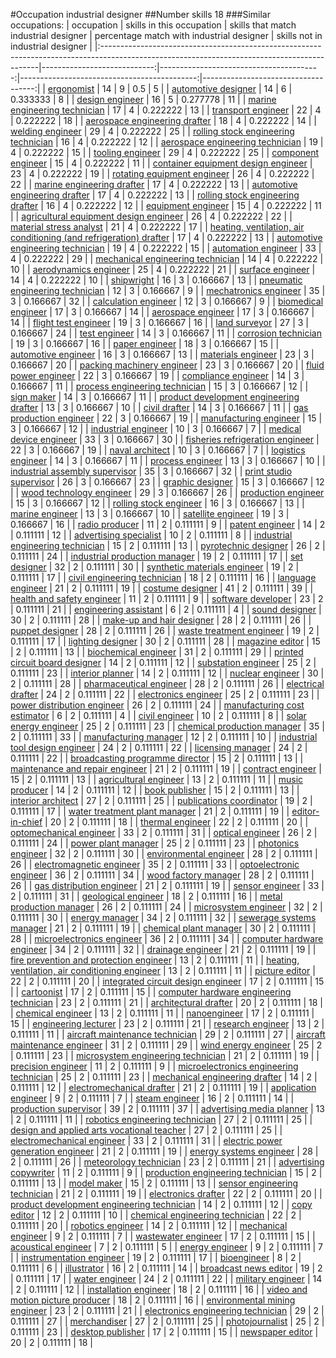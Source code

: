 #Occupation industrial designer
##Number skills 18
###Similar occupations:
| occupation                                                                                                                                  |   skills in this occupation |   skills that match industrial designer |   percentage match with industrial designer |   skills not in industrial designer |
|:--------------------------------------------------------------------------------------------------------------------------------------------|----------------------------:|----------------------------------------:|--------------------------------------------:|------------------------------------:|
| [ergonomist](ergonomist.md)                                                                                                                 |                          14 |                                       9 |                                    0.5      |                                   5 |
| [automotive designer](automotive_designer.md)                                                                                               |                          14 |                                       6 |                                    0.333333 |                                   8 |
| [design engineer](design_engineer.md)                                                                                                       |                          16 |                                       5 |                                    0.277778 |                                  11 |
| [marine engineering technician](marine_engineering_technician.md)                                                                           |                          17 |                                       4 |                                    0.222222 |                                  13 |
| [transport engineer](transport_engineer.md)                                                                                                 |                          22 |                                       4 |                                    0.222222 |                                  18 |
| [aerospace engineering drafter](aerospace_engineering_drafter.md)                                                                           |                          18 |                                       4 |                                    0.222222 |                                  14 |
| [welding engineer](welding_engineer.md)                                                                                                     |                          29 |                                       4 |                                    0.222222 |                                  25 |
| [rolling stock engineering technician](rolling_stock_engineering_technician.md)                                                             |                          16 |                                       4 |                                    0.222222 |                                  12 |
| [aerospace engineering technician](aerospace_engineering_technician.md)                                                                     |                          19 |                                       4 |                                    0.222222 |                                  15 |
| [tooling engineer](tooling_engineer.md)                                                                                                     |                          29 |                                       4 |                                    0.222222 |                                  25 |
| [component engineer](component_engineer.md)                                                                                                 |                          15 |                                       4 |                                    0.222222 |                                  11 |
| [container equipment design engineer](container_equipment_design_engineer.md)                                                               |                          23 |                                       4 |                                    0.222222 |                                  19 |
| [rotating equipment engineer](rotating_equipment_engineer.md)                                                                               |                          26 |                                       4 |                                    0.222222 |                                  22 |
| [marine engineering drafter](marine_engineering_drafter.md)                                                                                 |                          17 |                                       4 |                                    0.222222 |                                  13 |
| [automotive engineering drafter](automotive_engineering_drafter.md)                                                                         |                          17 |                                       4 |                                    0.222222 |                                  13 |
| [rolling stock engineering drafter](rolling_stock_engineering_drafter.md)                                                                   |                          16 |                                       4 |                                    0.222222 |                                  12 |
| [equipment engineer](equipment_engineer.md)                                                                                                 |                          15 |                                       4 |                                    0.222222 |                                  11 |
| [agricultural equipment design engineer](agricultural_equipment_design_engineer.md)                                                         |                          26 |                                       4 |                                    0.222222 |                                  22 |
| [material stress analyst](material_stress_analyst.md)                                                                                       |                          21 |                                       4 |                                    0.222222 |                                  17 |
| [heating, ventilation, air conditioning (and refrigeration) drafter](heating,_ventilation,_air_conditioning_(and_refrigeration)_drafter.md) |                          17 |                                       4 |                                    0.222222 |                                  13 |
| [automotive engineering technician](automotive_engineering_technician.md)                                                                   |                          19 |                                       4 |                                    0.222222 |                                  15 |
| [automation engineer](automation_engineer.md)                                                                                               |                          33 |                                       4 |                                    0.222222 |                                  29 |
| [mechanical engineering technician](mechanical_engineering_technician.md)                                                                   |                          14 |                                       4 |                                    0.222222 |                                  10 |
| [aerodynamics engineer](aerodynamics_engineer.md)                                                                                           |                          25 |                                       4 |                                    0.222222 |                                  21 |
| [surface engineer](surface_engineer.md)                                                                                                     |                          14 |                                       4 |                                    0.222222 |                                  10 |
| [shipwright](shipwright.md)                                                                                                                 |                          16 |                                       3 |                                    0.166667 |                                  13 |
| [pneumatic engineering technician](pneumatic_engineering_technician.md)                                                                     |                          12 |                                       3 |                                    0.166667 |                                   9 |
| [mechatronics engineer](mechatronics_engineer.md)                                                                                           |                          35 |                                       3 |                                    0.166667 |                                  32 |
| [calculation engineer](calculation_engineer.md)                                                                                             |                          12 |                                       3 |                                    0.166667 |                                   9 |
| [biomedical engineer](biomedical_engineer.md)                                                                                               |                          17 |                                       3 |                                    0.166667 |                                  14 |
| [aerospace engineer](aerospace_engineer.md)                                                                                                 |                          17 |                                       3 |                                    0.166667 |                                  14 |
| [flight test engineer](flight_test_engineer.md)                                                                                             |                          19 |                                       3 |                                    0.166667 |                                  16 |
| [land surveyor](land_surveyor.md)                                                                                                           |                          27 |                                       3 |                                    0.166667 |                                  24 |
| [test engineer](test_engineer.md)                                                                                                           |                          14 |                                       3 |                                    0.166667 |                                  11 |
| [corrosion technician](corrosion_technician.md)                                                                                             |                          19 |                                       3 |                                    0.166667 |                                  16 |
| [paper engineer](paper_engineer.md)                                                                                                         |                          18 |                                       3 |                                    0.166667 |                                  15 |
| [automotive engineer](automotive_engineer.md)                                                                                               |                          16 |                                       3 |                                    0.166667 |                                  13 |
| [materials engineer](materials_engineer.md)                                                                                                 |                          23 |                                       3 |                                    0.166667 |                                  20 |
| [packing machinery engineer](packing_machinery_engineer.md)                                                                                 |                          23 |                                       3 |                                    0.166667 |                                  20 |
| [fluid power engineer](fluid_power_engineer.md)                                                                                             |                          22 |                                       3 |                                    0.166667 |                                  19 |
| [compliance engineer](compliance_engineer.md)                                                                                               |                          14 |                                       3 |                                    0.166667 |                                  11 |
| [process engineering technician](process_engineering_technician.md)                                                                         |                          15 |                                       3 |                                    0.166667 |                                  12 |
| [sign maker](sign_maker.md)                                                                                                                 |                          14 |                                       3 |                                    0.166667 |                                  11 |
| [product development engineering drafter](product_development_engineering_drafter.md)                                                       |                          13 |                                       3 |                                    0.166667 |                                  10 |
| [civil drafter](civil_drafter.md)                                                                                                           |                          14 |                                       3 |                                    0.166667 |                                  11 |
| [gas production engineer](gas_production_engineer.md)                                                                                       |                          22 |                                       3 |                                    0.166667 |                                  19 |
| [manufacturing engineer](manufacturing_engineer.md)                                                                                         |                          15 |                                       3 |                                    0.166667 |                                  12 |
| [industrial engineer](industrial_engineer.md)                                                                                               |                          10 |                                       3 |                                    0.166667 |                                   7 |
| [medical device engineer](medical_device_engineer.md)                                                                                       |                          33 |                                       3 |                                    0.166667 |                                  30 |
| [fisheries refrigeration engineer](fisheries_refrigeration_engineer.md)                                                                     |                          22 |                                       3 |                                    0.166667 |                                  19 |
| [naval architect](naval_architect.md)                                                                                                       |                          10 |                                       3 |                                    0.166667 |                                   7 |
| [logistics engineer](logistics_engineer.md)                                                                                                 |                          14 |                                       3 |                                    0.166667 |                                  11 |
| [process engineer](process_engineer.md)                                                                                                     |                          13 |                                       3 |                                    0.166667 |                                  10 |
| [industrial assembly supervisor](industrial_assembly_supervisor.md)                                                                         |                          35 |                                       3 |                                    0.166667 |                                  32 |
| [print studio supervisor](print_studio_supervisor.md)                                                                                       |                          26 |                                       3 |                                    0.166667 |                                  23 |
| [graphic designer](graphic_designer.md)                                                                                                     |                          15 |                                       3 |                                    0.166667 |                                  12 |
| [wood technology engineer](wood_technology_engineer.md)                                                                                     |                          29 |                                       3 |                                    0.166667 |                                  26 |
| [production engineer](production_engineer.md)                                                                                               |                          15 |                                       3 |                                    0.166667 |                                  12 |
| [rolling stock engineer](rolling_stock_engineer.md)                                                                                         |                          16 |                                       3 |                                    0.166667 |                                  13 |
| [marine engineer](marine_engineer.md)                                                                                                       |                          13 |                                       3 |                                    0.166667 |                                  10 |
| [satellite engineer](satellite_engineer.md)                                                                                                 |                          19 |                                       3 |                                    0.166667 |                                  16 |
| [radio producer](radio_producer.md)                                                                                                         |                          11 |                                       2 |                                    0.111111 |                                   9 |
| [patent engineer](patent_engineer.md)                                                                                                       |                          14 |                                       2 |                                    0.111111 |                                  12 |
| [advertising specialist](advertising_specialist.md)                                                                                         |                          10 |                                       2 |                                    0.111111 |                                   8 |
| [industrial engineering technician](industrial_engineering_technician.md)                                                                   |                          15 |                                       2 |                                    0.111111 |                                  13 |
| [pyrotechnic designer](pyrotechnic_designer.md)                                                                                             |                          26 |                                       2 |                                    0.111111 |                                  24 |
| [industrial production manager](industrial_production_manager.md)                                                                           |                          19 |                                       2 |                                    0.111111 |                                  17 |
| [set designer](set_designer.md)                                                                                                             |                          32 |                                       2 |                                    0.111111 |                                  30 |
| [synthetic materials engineer](synthetic_materials_engineer.md)                                                                             |                          19 |                                       2 |                                    0.111111 |                                  17 |
| [civil engineering technician](civil_engineering_technician.md)                                                                             |                          18 |                                       2 |                                    0.111111 |                                  16 |
| [language engineer](language_engineer.md)                                                                                                   |                          21 |                                       2 |                                    0.111111 |                                  19 |
| [costume designer](costume_designer.md)                                                                                                     |                          41 |                                       2 |                                    0.111111 |                                  39 |
| [health and safety engineer](health_and_safety_engineer.md)                                                                                 |                          11 |                                       2 |                                    0.111111 |                                   9 |
| [software developer](software_developer.md)                                                                                                 |                          23 |                                       2 |                                    0.111111 |                                  21 |
| [engineering assistant](engineering_assistant.md)                                                                                           |                           6 |                                       2 |                                    0.111111 |                                   4 |
| [sound designer](sound_designer.md)                                                                                                         |                          30 |                                       2 |                                    0.111111 |                                  28 |
| [make-up and hair designer](make-up_and_hair_designer.md)                                                                                   |                          28 |                                       2 |                                    0.111111 |                                  26 |
| [puppet designer](puppet_designer.md)                                                                                                       |                          28 |                                       2 |                                    0.111111 |                                  26 |
| [waste treatment engineer](waste_treatment_engineer.md)                                                                                     |                          19 |                                       2 |                                    0.111111 |                                  17 |
| [lighting designer](lighting_designer.md)                                                                                                   |                          30 |                                       2 |                                    0.111111 |                                  28 |
| [magazine editor](magazine_editor.md)                                                                                                       |                          15 |                                       2 |                                    0.111111 |                                  13 |
| [biochemical engineer](biochemical_engineer.md)                                                                                             |                          31 |                                       2 |                                    0.111111 |                                  29 |
| [printed circuit board designer](printed_circuit_board_designer.md)                                                                         |                          14 |                                       2 |                                    0.111111 |                                  12 |
| [substation engineer](substation_engineer.md)                                                                                               |                          25 |                                       2 |                                    0.111111 |                                  23 |
| [interior planner](interior_planner.md)                                                                                                     |                          14 |                                       2 |                                    0.111111 |                                  12 |
| [nuclear engineer](nuclear_engineer.md)                                                                                                     |                          30 |                                       2 |                                    0.111111 |                                  28 |
| [pharmaceutical engineer](pharmaceutical_engineer.md)                                                                                       |                          28 |                                       2 |                                    0.111111 |                                  26 |
| [electrical drafter](electrical_drafter.md)                                                                                                 |                          24 |                                       2 |                                    0.111111 |                                  22 |
| [electronics engineer](electronics_engineer.md)                                                                                             |                          25 |                                       2 |                                    0.111111 |                                  23 |
| [power distribution engineer](power_distribution_engineer.md)                                                                               |                          26 |                                       2 |                                    0.111111 |                                  24 |
| [manufacturing cost estimator](manufacturing_cost_estimator.md)                                                                             |                           6 |                                       2 |                                    0.111111 |                                   4 |
| [civil engineer](civil_engineer.md)                                                                                                         |                          10 |                                       2 |                                    0.111111 |                                   8 |
| [solar energy engineer](solar_energy_engineer.md)                                                                                           |                          25 |                                       2 |                                    0.111111 |                                  23 |
| [chemical production manager](chemical_production_manager.md)                                                                               |                          35 |                                       2 |                                    0.111111 |                                  33 |
| [manufacturing manager](manufacturing_manager.md)                                                                                           |                          12 |                                       2 |                                    0.111111 |                                  10 |
| [industrial tool design engineer](industrial_tool_design_engineer.md)                                                                       |                          24 |                                       2 |                                    0.111111 |                                  22 |
| [licensing manager](licensing_manager.md)                                                                                                   |                          24 |                                       2 |                                    0.111111 |                                  22 |
| [broadcasting programme director](broadcasting_programme_director.md)                                                                       |                          15 |                                       2 |                                    0.111111 |                                  13 |
| [maintenance and repair engineer](maintenance_and_repair_engineer.md)                                                                       |                          21 |                                       2 |                                    0.111111 |                                  19 |
| [contract engineer](contract_engineer.md)                                                                                                   |                          15 |                                       2 |                                    0.111111 |                                  13 |
| [agricultural engineer](agricultural_engineer.md)                                                                                           |                          13 |                                       2 |                                    0.111111 |                                  11 |
| [music producer](music_producer.md)                                                                                                         |                          14 |                                       2 |                                    0.111111 |                                  12 |
| [book publisher](book_publisher.md)                                                                                                         |                          15 |                                       2 |                                    0.111111 |                                  13 |
| [interior architect](interior_architect.md)                                                                                                 |                          27 |                                       2 |                                    0.111111 |                                  25 |
| [publications coordinator](publications_coordinator.md)                                                                                     |                          19 |                                       2 |                                    0.111111 |                                  17 |
| [water treatment plant manager](water_treatment_plant_manager.md)                                                                           |                          21 |                                       2 |                                    0.111111 |                                  19 |
| [editor-in-chief](editor-in-chief.md)                                                                                                       |                          20 |                                       2 |                                    0.111111 |                                  18 |
| [thermal engineer](thermal_engineer.md)                                                                                                     |                          22 |                                       2 |                                    0.111111 |                                  20 |
| [optomechanical engineer](optomechanical_engineer.md)                                                                                       |                          33 |                                       2 |                                    0.111111 |                                  31 |
| [optical engineer](optical_engineer.md)                                                                                                     |                          26 |                                       2 |                                    0.111111 |                                  24 |
| [power plant manager](power_plant_manager.md)                                                                                               |                          25 |                                       2 |                                    0.111111 |                                  23 |
| [photonics engineer](photonics_engineer.md)                                                                                                 |                          32 |                                       2 |                                    0.111111 |                                  30 |
| [environmental engineer](environmental_engineer.md)                                                                                         |                          28 |                                       2 |                                    0.111111 |                                  26 |
| [electromagnetic engineer](electromagnetic_engineer.md)                                                                                     |                          35 |                                       2 |                                    0.111111 |                                  33 |
| [optoelectronic engineer](optoelectronic_engineer.md)                                                                                       |                          36 |                                       2 |                                    0.111111 |                                  34 |
| [wood factory manager](wood_factory_manager.md)                                                                                             |                          28 |                                       2 |                                    0.111111 |                                  26 |
| [gas distribution engineer](gas_distribution_engineer.md)                                                                                   |                          21 |                                       2 |                                    0.111111 |                                  19 |
| [sensor engineer](sensor_engineer.md)                                                                                                       |                          33 |                                       2 |                                    0.111111 |                                  31 |
| [geological engineer](geological_engineer.md)                                                                                               |                          18 |                                       2 |                                    0.111111 |                                  16 |
| [metal production manager](metal_production_manager.md)                                                                                     |                          26 |                                       2 |                                    0.111111 |                                  24 |
| [microsystem engineer](microsystem_engineer.md)                                                                                             |                          32 |                                       2 |                                    0.111111 |                                  30 |
| [energy manager](energy_manager.md)                                                                                                         |                          34 |                                       2 |                                    0.111111 |                                  32 |
| [sewerage systems manager](sewerage_systems_manager.md)                                                                                     |                          21 |                                       2 |                                    0.111111 |                                  19 |
| [chemical plant manager](chemical_plant_manager.md)                                                                                         |                          30 |                                       2 |                                    0.111111 |                                  28 |
| [microelectronics engineer](microelectronics_engineer.md)                                                                                   |                          36 |                                       2 |                                    0.111111 |                                  34 |
| [computer hardware engineer](computer_hardware_engineer.md)                                                                                 |                          34 |                                       2 |                                    0.111111 |                                  32 |
| [drainage engineer](drainage_engineer.md)                                                                                                   |                          21 |                                       2 |                                    0.111111 |                                  19 |
| [fire prevention and protection engineer](fire_prevention_and_protection_engineer.md)                                                       |                          13 |                                       2 |                                    0.111111 |                                  11 |
| [heating, ventilation, air conditioning engineer](heating,_ventilation,_air_conditioning_engineer.md)                                       |                          13 |                                       2 |                                    0.111111 |                                  11 |
| [picture editor](picture_editor.md)                                                                                                         |                          22 |                                       2 |                                    0.111111 |                                  20 |
| [integrated circuit design engineer](integrated_circuit_design_engineer.md)                                                                 |                          17 |                                       2 |                                    0.111111 |                                  15 |
| [cartoonist](cartoonist.md)                                                                                                                 |                          17 |                                       2 |                                    0.111111 |                                  15 |
| [computer hardware engineering technician](computer_hardware_engineering_technician.md)                                                     |                          23 |                                       2 |                                    0.111111 |                                  21 |
| [architectural drafter](architectural_drafter.md)                                                                                           |                          20 |                                       2 |                                    0.111111 |                                  18 |
| [chemical engineer](chemical_engineer.md)                                                                                                   |                          13 |                                       2 |                                    0.111111 |                                  11 |
| [nanoengineer](nanoengineer.md)                                                                                                             |                          17 |                                       2 |                                    0.111111 |                                  15 |
| [engineering lecturer](engineering_lecturer.md)                                                                                             |                          23 |                                       2 |                                    0.111111 |                                  21 |
| [research engineer](research_engineer.md)                                                                                                   |                          13 |                                       2 |                                    0.111111 |                                  11 |
| [aircraft maintenance technician](aircraft_maintenance_technician.md)                                                                       |                          29 |                                       2 |                                    0.111111 |                                  27 |
| [aircraft maintenance engineer](aircraft_maintenance_engineer.md)                                                                           |                          31 |                                       2 |                                    0.111111 |                                  29 |
| [wind energy engineer](wind_energy_engineer.md)                                                                                             |                          25 |                                       2 |                                    0.111111 |                                  23 |
| [microsystem engineering technician](microsystem_engineering_technician.md)                                                                 |                          21 |                                       2 |                                    0.111111 |                                  19 |
| [precision engineer](precision_engineer.md)                                                                                                 |                          11 |                                       2 |                                    0.111111 |                                   9 |
| [microelectronics engineering technician](microelectronics_engineering_technician.md)                                                       |                          25 |                                       2 |                                    0.111111 |                                  23 |
| [mechanical engineering drafter](mechanical_engineering_drafter.md)                                                                         |                          14 |                                       2 |                                    0.111111 |                                  12 |
| [electromechanical drafter](electromechanical_drafter.md)                                                                                   |                          21 |                                       2 |                                    0.111111 |                                  19 |
| [application engineer](application_engineer.md)                                                                                             |                           9 |                                       2 |                                    0.111111 |                                   7 |
| [steam engineer](steam_engineer.md)                                                                                                         |                          16 |                                       2 |                                    0.111111 |                                  14 |
| [production supervisor](production_supervisor.md)                                                                                           |                          39 |                                       2 |                                    0.111111 |                                  37 |
| [advertising media planner](advertising_media_planner.md)                                                                                   |                          13 |                                       2 |                                    0.111111 |                                  11 |
| [robotics engineering technician](robotics_engineering_technician.md)                                                                       |                          27 |                                       2 |                                    0.111111 |                                  25 |
| [design and applied arts vocational teacher](design_and_applied_arts_vocational_teacher.md)                                                 |                          27 |                                       2 |                                    0.111111 |                                  25 |
| [electromechanical engineer](electromechanical_engineer.md)                                                                                 |                          33 |                                       2 |                                    0.111111 |                                  31 |
| [electric power generation engineer](electric_power_generation_engineer.md)                                                                 |                          21 |                                       2 |                                    0.111111 |                                  19 |
| [energy systems engineer](energy_systems_engineer.md)                                                                                       |                          28 |                                       2 |                                    0.111111 |                                  26 |
| [meteorology technician](meteorology_technician.md)                                                                                         |                          23 |                                       2 |                                    0.111111 |                                  21 |
| [advertising copywriter](advertising_copywriter.md)                                                                                         |                          11 |                                       2 |                                    0.111111 |                                   9 |
| [production engineering technician](production_engineering_technician.md)                                                                   |                          15 |                                       2 |                                    0.111111 |                                  13 |
| [model maker](model_maker.md)                                                                                                               |                          15 |                                       2 |                                    0.111111 |                                  13 |
| [sensor engineering technician](sensor_engineering_technician.md)                                                                           |                          21 |                                       2 |                                    0.111111 |                                  19 |
| [electronics drafter](electronics_drafter.md)                                                                                               |                          22 |                                       2 |                                    0.111111 |                                  20 |
| [product development engineering technician](product_development_engineering_technician.md)                                                 |                          14 |                                       2 |                                    0.111111 |                                  12 |
| [copy editor](copy_editor.md)                                                                                                               |                          12 |                                       2 |                                    0.111111 |                                  10 |
| [chemical engineering technician](chemical_engineering_technician.md)                                                                       |                          22 |                                       2 |                                    0.111111 |                                  20 |
| [robotics engineer](robotics_engineer.md)                                                                                                   |                          14 |                                       2 |                                    0.111111 |                                  12 |
| [mechanical engineer](mechanical_engineer.md)                                                                                               |                           9 |                                       2 |                                    0.111111 |                                   7 |
| [wastewater engineer](wastewater_engineer.md)                                                                                               |                          17 |                                       2 |                                    0.111111 |                                  15 |
| [acoustical engineer](acoustical_engineer.md)                                                                                               |                           7 |                                       2 |                                    0.111111 |                                   5 |
| [energy engineer](energy_engineer.md)                                                                                                       |                           9 |                                       2 |                                    0.111111 |                                   7 |
| [instrumentation engineer](instrumentation_engineer.md)                                                                                     |                          19 |                                       2 |                                    0.111111 |                                  17 |
| [bioengineer](bioengineer.md)                                                                                                               |                           8 |                                       2 |                                    0.111111 |                                   6 |
| [illustrator](illustrator.md)                                                                                                               |                          16 |                                       2 |                                    0.111111 |                                  14 |
| [broadcast news editor](broadcast_news_editor.md)                                                                                           |                          19 |                                       2 |                                    0.111111 |                                  17 |
| [water engineer](water_engineer.md)                                                                                                         |                          24 |                                       2 |                                    0.111111 |                                  22 |
| [military engineer](military_engineer.md)                                                                                                   |                          14 |                                       2 |                                    0.111111 |                                  12 |
| [installation engineer](installation_engineer.md)                                                                                           |                          18 |                                       2 |                                    0.111111 |                                  16 |
| [video and motion picture producer](video_and_motion_picture_producer.md)                                                                   |                          18 |                                       2 |                                    0.111111 |                                  16 |
| [environmental mining engineer](environmental_mining_engineer.md)                                                                           |                          23 |                                       2 |                                    0.111111 |                                  21 |
| [electronics engineering technician](electronics_engineering_technician.md)                                                                 |                          29 |                                       2 |                                    0.111111 |                                  27 |
| [merchandiser](merchandiser.md)                                                                                                             |                          27 |                                       2 |                                    0.111111 |                                  25 |
| [photojournalist](photojournalist.md)                                                                                                       |                          25 |                                       2 |                                    0.111111 |                                  23 |
| [desktop publisher](desktop_publisher.md)                                                                                                   |                          17 |                                       2 |                                    0.111111 |                                  15 |
| [newspaper editor](newspaper_editor.md)                                                                                                     |                          20 |                                       2 |                                    0.111111 |                                  18 |

